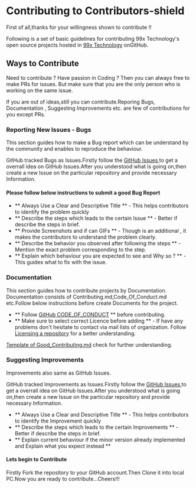 # Contributing to Contributors-shield

First of all,thanks for your willingness shown to contribute !!

Following is a set of basic guidelines for contributing 99x Technology's open source projects hosted in [99x Technology](https://github.com/99xt) onGitHub.

## Ways to Contribute

Need to contribute ? Have passion in Coding ? Then you can always free to make  PRs  for issues. But make sure that you are the only person who is working on the same issue.

If you are out of ideas,still you can contribute.Reporing Bugs, Documentation , Suggesting Improvements etc. are few of contributions for you except PRs.


### Reporting New Issues - Bugs

This section guides how to make a Bug report which can be understand by the community and enables to reproduce the behaviour.

GitHub tracked Bugs as Issues.Firstly follow the [ GitHub Issues ](https://guides.github.com/features/issues) to get a overrall idea on GitHub Issues.After you understood what is going on,then create a new Issue on the particular repository and provide necessary Information.

#### Please follow below instructions to submit a good Bug Report

* ** Always Use a Clear and Descriptive Title ** - This helps contributors to identify the problem quickly
* ** Describe the steps which leads to the certain Issue ** - Better if describe the steps in brief.
* ** Provide Screenshots and if can GIFs  ** - Though is an additional , it makes the contributors to understand the problem clearly.
* ** Describe the behavior you observed after following the steps ** - Mention the exact problem corresponding to the step.
* ** Explain which behaviour you are expected to see and Why so ? ** - This guides what to fix with the issue.


### Documentation

This section guides how to contribute projects by Documentation. Documentation consists of Contributing.md,Code_Of_Conduct.md etc.Follow below instructions before create Documents for the project.

* ** Follow [GitHub CODE_OF_CONDUCT]( https://help.github.com/articles/adding-a-code-of-conduct-to-your-project ) ** before contributing.
* ** Make sure to select correct Licence before adding ** - If have any problems don't hesitate to contact via mail lists of organization.
Follow [Licensing a repository](https://help.github.com/articles/licensing-a-repository/) for a better understanding.

[Template of Good_Contributing.md](https://gist.github.com/PurpleBooth/b24679402957c63ec426) check for further understanding.


### Suggesting Improvements

Improvements also same as GitHub Issues.

GitHub tracked Improvements as Issues.Firstly follow the [ GitHub Issues ](https://guides.github.com/features/issues) to get a overrall idea on GitHub Issues.After you understood what is going on,then create a new Issue on the particular repository and provide necessary Information.

* ** Always Use a Clear and Descriptive Title ** - This helps contributors to identify the Improvement quickly
* ** Describe the steps which leads to the certain Improvements ** - Better if describe the steps in brief.
* ** Explain current behaviour if the minor version already implemented and Explain what you expect instead ** 


#### Lets begin to Contribute

Firstly Fork the repository to your GitHub account.Then Clone it into local PC.Now you are ready to contribute...Cheers!!!


